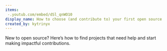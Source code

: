 ```yaml
---
items:
 -.youtub.com/embed/dSl_qnWO10
display_name: How to choose (and contribute to) your first open source project
created_by: kytrinyx
---
```

New to open source? Here’s how to find projects that need help and start making impactful contributions.
